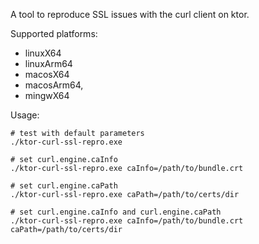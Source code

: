 A tool to reproduce SSL issues with the curl client on ktor.

Supported platforms:
- linuxX64
- linuxArm64
- macosX64
- macosArm64,
- mingwX64

Usage:
```shell
# test with default parameters
./ktor-curl-ssl-repro.exe

# set curl.engine.caInfo
./ktor-curl-ssl-repro.exe caInfo=/path/to/bundle.crt

# set curl.engine.caPath
./ktor-curl-ssl-repro.exe caPath=/path/to/certs/dir

# set curl.engine.caInfo and curl.engine.caPath
./ktor-curl-ssl-repro.exe caInfo=/path/to/bundle.crt caPath=/path/to/certs/dir
```
